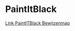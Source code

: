 # PaintItBlack

[Link PaintITBlack Bewijzenmap](http://21254.hosts.ma-cloud.nl/BewijzenmapL2/rend/NodePaint/)

